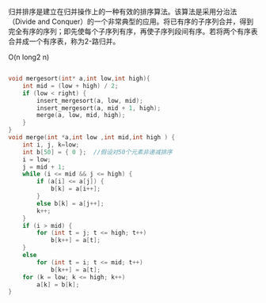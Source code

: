 归并排序是建立在归并操作上的一种有效的排序算法。该算法是采用分治法（Divide and Conquer）的一个非常典型的应用。将已有序的子序列合并，得到完全有序的序列；即先使每个子序列有序，再使子序列段间有序。若将两个有序表合并成一个有序表，称为2-路归并。 

O(n long2 n)

```C++

void mergesort(int* a,int low,int high){
    int mid = (low + high) / 2;
    if (low < right) {
        insert_mergesort(a, low, mid);
        insert_mergesort(a, mid + 1, high);
        merge(a, low, mid, high);
    }
}
void merge(int *a,int low ,int mid,int high ) {
    int i, j, k=low;
    int b[50] = { 0 };  //假设对50个元素非递减排序
    i = low;
    j = mid + 1;
    while (i <= mid && j <= high) {
        if (a[i] <= a[j]) {
            b[k] = a[i++];
        }
        else b[k] = a[j++];
        k++;
    }
    if (i > mid) {
        for (int t = j; t <= high; t++)
            b[k++] = a[t];
    }
    else
        for (int t = i; t <= mid; t++)
            b[k++] = a[t];
    for (k = low; k <= high; k++)
        a[k] = b[k];
}

```